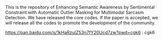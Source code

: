 This is the repository of Enhancing Semantic Awareness by Sentimental Constraint with Automatic Outlier Masking for Multimodal Sarcasm Detection. We have released the core codes. If the paper is accepted, we will release all the codes to promote the development of the community.


https://pan.baidu.com/s/1kHaRzulZ53n7fY20Ucd7zw?pwd=cgk6 : cgk6

